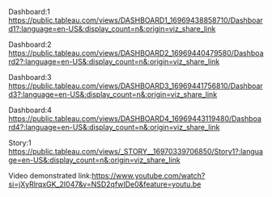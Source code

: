 Dashboard:1 https://public.tableau.com/views/DASHBOARD1_16969438858710/Dashboard1?:language=en-US&:display_count=n&:origin=viz_share_link

Dashboard:2 https://public.tableau.com/views/DASHBOARD2_16969440479580/Dashboard2?:language=en-US&:display_count=n&:origin=viz_share_link

Dashboard:3 https://public.tableau.com/views/DASHBOARD3_16969441756810/Dashboard3?:language=en-US&:display_count=n&:origin=viz_share_link

Dashboard:4 https://public.tableau.com/views/DASHBOARD4_16969443119480/Dashboard4?:language=en-US&:display_count=n&:origin=viz_share_link

Story:1 https://public.tableau.com/views/_STORY__16970339706850/Story1?:language=en-US&:display_count=n&:origin=viz_share_link

Video demonstrated link:https://www.youtube.com/watch?si=jXyRlrqxGK_2I047&v=NSD2qfwIDe0&feature=youtu.be
